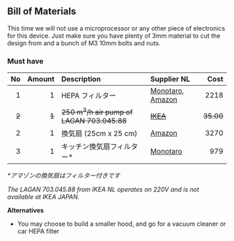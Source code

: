 ## Bill of Materials

This time we will not use a microprocessor or any other piece of electronics for this device. Just make sure you have plenty of 3mm material to cut the design from and a bunch of M3 10mm bolts and nuts.

### Must have

|No|Amount|Description|Supplier NL|Cost|
| ------------: | ------------: | :------------ | :------------ | ------------: |
|1|1|HEPA フィルター|[Monotaro](https://www.monotaro.com/g/01297834/?t.q=HEPA), [Amazon](http://amzn.asia/gM4HdWP)|2218|
|~~2~~|~~1~~|~~250 m<sup>3</sup>/h air pump of LAGAN 703.045.88~~|~~[IKEA](http://www.ikea.com/nl/nl/catalog/products/70304588/)~~|~~35.00~~|
|2|1|換気扇 (25cm x 25 cm)|[Amazon](http://amzn.asia/2ApLOvw)|3270|
|3|1|キッチン換気扇フィルター*|[Monotaro](https://www.monotaro.com/g/00183987/)|979|

_*アマゾンの換気扇はフィルター付きです_

_The LAGAN 703.045.88 from IKEA NL operates on 220V and is not available at IKEA JAPAN._

**Alternatives**

* You may choose to build a smaller hood, and go for a vacuum cleaner or car HEPA filter
